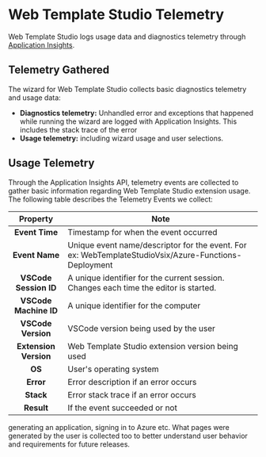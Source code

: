 # Web Template Studio Telemetry

Web Template Studio logs usage data and diagnostics telemetry through [Application Insights](https://azure.microsoft.com/en-us/services/monitor/).

## Telemetry Gathered

The wizard for Web Template Studio collects basic diagnostics telemetry and usage data:

- **Diagnostics telemetry:** Unhandled error and exceptions that happened while running the
  wizard are logged with Application Insights. This includes the stack trace of the error
- **Usage telemetry:** including wizard usage and user selections.

## Usage Telemetry

Through the Application Insights API, telemetry events are collected to gather basic information regarding Web Template Studio extension usage. The following table describes the Telemetry Events we collect:

|     **Property**      | **Note**                                                                                             |
| :-------------------: | ---------------------------------------------------------------------------------------------------- |
|    **Event Time**     | Timestamp for when the event occurred                                                                |
|    **Event Name**     | Unique event name/descriptor for the event. For ex: WebTemplateStudioVsix/Azure-Functions-Deployment |
| **VSCode Session ID** | A unique identifier for the current session. Changes each time the editor is started.                |
| **VSCode Machine ID** | A unique identifier for the computer                                                                 |
|  **VSCode Version**   | VSCode version being used by the user                                                                |
| **Extension Version** | Web Template Studio extension version being used                                                     |
|        **OS**         | User's operating system                                                                              |
|       **Error**       | Error description if an error occurs                                                                 |
|       **Stack**       | Error stack trace if an error occurs                                                                 |
|      **Result**       | If the event succeeded or not                                                                        |

generating an application, signing in to Azure etc. What pages were generated by the user is
collected too to better understand user behavior and requirements for future releases.
